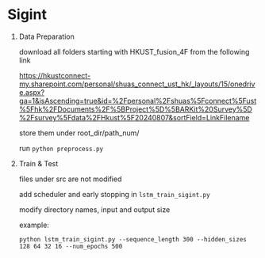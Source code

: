 # Sigint
1. Data Preparation

   download all folders starting with HKUST_fusion_4F from the following link

   https://hkustconnect-my.sharepoint.com/personal/shuas_connect_ust_hk/_layouts/15/onedrive.aspx?ga=1&isAscending=true&id=%2Fpersonal%2Fshuas%5Fconnect%5Fust%5Fhk%2FDocuments%2F%5BProject%5D%5BARKit%20Survey%5D%2Fsurvey%5Fdata%2FHkust%5F20240807&sortField=LinkFilename

   store them under root_dir/path_num/

   run `python preprocess.py`


3. Train & Test

   files under src are not modified
   
   add scheduler and early stopping in `lstm_train_sigint.py`

   modify directory names, input and output size
   
   example:

   `python lstm_train_sigint.py --sequence_length 300 --hidden_sizes 128 64 32 16 --num_epochs 500`
   
